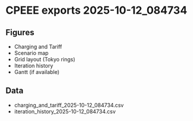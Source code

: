 # CPEEE exports 2025-10-12_084734
## Figures
- Charging and Tariff
- Scenario map
- Grid layout (Tokyo rings)
- Iteration history
- Gantt (if available)
## Data
- charging_and_tariff_2025-10-12_084734.csv
- iteration_history_2025-10-12_084734.csv
